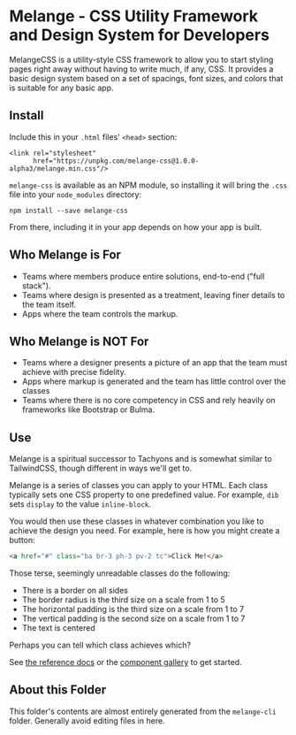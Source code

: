 # Melange - CSS Utility Framework and Design System for Developers

MelangeCSS is a utility-style CSS framework to allow you to start styling pages right away without having to write much, if any, CSS.  It provides a basic design system based on a set of spacings, font sizes, and colors that is suitable for any basic app.

## Install

Include this in your `.html` files' `<head>` section:

```
<link rel="stylesheet"
      href="https://unpkg.com/melange-css@1.0.0-alpha3/melange.min.css"/>
```

`melange-css` is available as an NPM module, so installing it will bring the `.css` file into your `node_modules`
directory:

```
npm install --save melange-css
```

From there, including it in your app depends on how your app is built.

## Who Melange is For

* Teams where members produce entire solutions, end-to-end ("full stack").
* Teams where design is presented as a treatment, leaving finer details to the team itself.
* Apps where the team controls the markup.

## Who Melange is NOT For

* Teams where a designer presents a picture of an app that the team must achieve with precise fidelity.
* Apps where markup is generated and the team has little control over the classes
* Teams where there is no core competency in CSS and rely heavily on frameworks like Bootstrap or Bulma.

## Use

Melange is a spiritual successor to Tachyons and is somewhat similar to TailwindCSS, though different in ways we'll get
to.

Melange is a series of classes you can apply to your HTML. Each class typically sets one CSS property to one predefined
value.  For example, `dib` sets `display` to the value `inline-block`.

You would then use these classes in whatever combination you like to achieve the design you need.  For example, here is
how you might create a button:

```html
<a href="#" class="ba br-3 ph-3 pv-2 tc">Click Me!</a>
```

Those terse, seemingly unreadable classes do the following:

* There is a border on all sides
* The border radius is the third size on a scale from 1 to 5
* The horizontal padding is the third size on a scale from 1 to 7
* The vertical padding is the second size on a scale from 1 to 7
* The text is centered

Perhaps you can tell which class achieves which?

See [the reference docs](#) or the [component gallery](#) to get started.

## About this Folder

This folder's contents are almost entirely generated from the `melange-cli` folder.  Generally avoid editing files in
here.
